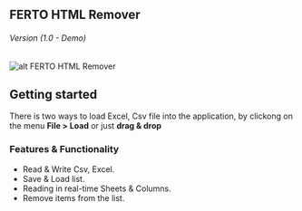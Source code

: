 ## FERTO HTML Remover
###### *Version (1.0 - Demo)*


![alt FERTO HTML Remover](https://dl.dropbox.com/s/i261abdolwh48br/Ferto-icon.png?dl=0)


## Getting started

There is two ways to load Excel, Csv file into the application, by clickong on the menu **File > Load** or just **drag & drop**

### Features & Functionality
* Read & Write Csv, Excel.
* Save & Load list.
* Reading in real-time Sheets & Columns.
* Remove items from the list.
